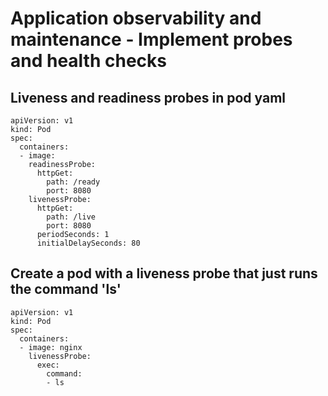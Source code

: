 # Application observability and maintenance - Implement probes and health checks


## Liveness and readiness probes in pod yaml
[//]: # (source 03 / Readiness Probes)

```
apiVersion: v1
kind: Pod
spec:
  containers:
  - image: 
    readinessProbe:
      httpGet:
        path: /ready
        port: 8080
    livenessProbe:
      httpGet:
        path: /live
        port: 8080
      periodSeconds: 1
      initialDelaySeconds: 80
```

## Create a pod with a liveness probe that just runs the command 'ls'

```
apiVersion: v1
kind: Pod
spec:
  containers:
  - image: nginx
    livenessProbe: 
      exec: 
        command: 
        - ls 
```